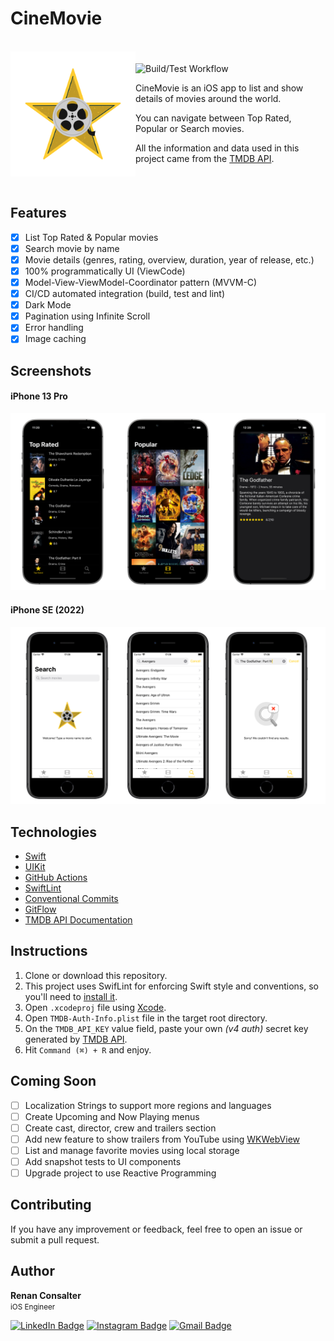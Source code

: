 # CineMovie

<br>
<div style="display: grid; grid-template-columns: repeat(24, auto);align-items: center;">
<div>
<img align="left" src="https://github.com/renanconsalter/CineMovie/blob/main/CineMovie/Resources/Assets.xcassets/Logo.imageset/logo.png?raw=true" alt="CineMovie logo" width="200">
</div>
<div>
<p>

![Build/Test Workflow](https://github.com/renanconsalter/CineMovie/actions/workflows/ios.yml/badge.svg)

CineMovie is an iOS app to list and show details of movies around the world.

You can navigate between Top Rated, Popular or Search movies.

All the information and data used in this project came from the [TMDB API](https://developers.themoviedb.org/3/getting-started/introduction).

</p>
</div>
</div>
<br>

## Features

- [x] List Top Rated & Popular movies 
- [x] Search movie by name
- [x] Movie details (genres, rating, overview, duration, year of release, etc.)
- [x] 100% programmatically UI (ViewCode)
- [x] Model-View-ViewModel-Coordinator pattern (MVVM-C)
- [x] CI/CD automated integration (build, test and lint)
- [x] Dark Mode
- [x] Pagination using Infinite Scroll
- [x] Error handling
- [x] Image caching

## Screenshots

#### iPhone 13 Pro
![CineMovie-Image1](Images/iPhone-13-Pro.png "App CineMovie iPhone-13-Pro")

#### iPhone SE (2022)
![CineMovie-Image2](Images/iPhone-SE.png "App CineMovie iPhone-SE")

## Technologies

- [Swift](https://www.swift.org)
- [UIKit](https://developer.apple.com/documentation/uikit)
- [GitHub Actions](https://github.com/features/actions)
- [SwiftLint](https://github.com/realm/SwiftLint)
- [Conventional Commits](https://www.conventionalcommits.org)
- [GitFlow](https://www.atlassian.com/br/git/tutorials/comparing-workflows/gitflow-workflow)
- [TMDB API Documentation](https://developers.themoviedb.org/3/getting-started/introduction)

## Instructions

1. Clone or download this repository.
2. This project uses SwifLint for enforcing Swift style and conventions, so you'll need to [install it](https://github.com/realm/SwiftLint#installation).
3. Open ```.xcodeproj``` file using [Xcode](https://apps.apple.com/br/app/xcode/id497799835?mt=12).
4. Open ```TMDB-Auth-Info.plist``` file in the target root directory.
5. On the ```TMDB_API_KEY``` value field, paste your own *(v4 auth)*  secret key generated by [TMDB API](https://developers.themoviedb.org/3/getting-started/introduction).
6. Hit ```Command (⌘) + R``` and enjoy.

## Coming Soon

- [ ] Localization Strings to support more regions and languages
- [ ] Create Upcoming and Now Playing menus
- [ ] Create cast, director, crew and trailers section
- [ ] Add new feature to show trailers from YouTube using [WKWebView](https://developer.apple.com/documentation/webkit/wkwebview)
- [ ] List and manage favorite movies using local storage
- [ ] Add snapshot tests to UI components
- [ ] Upgrade project to use Reactive Programming

## Contributing

If you have any improvement or feedback, feel free to open an issue or submit a pull request.

## Author

<b>Renan Consalter</b>
<br>
<span>
<small>iOS Engineer</small>
</span>

[![LinkedIn Badge](https://img.shields.io/badge/Linkedin-blue?style=for-the-badge&logo=Linkedin&link=https://www.linkedin.com/in/renan-consalter)](https://www.linkedin.com/in/renan-consalter)
[![Instagram Badge](https://img.shields.io/badge/Instagram-f2f2f2?style=for-the-badge&logo=Instagram&link=https://www.instagram.com/renanconsalter)](https://www.instagram.com/renanconsalter)
[![Gmail Badge](https://img.shields.io/badge/GMAIL-c14438?style=for-the-badge&logo=Gmail&logoColor=white&link=mailto:renan.consalter@gmail.com)](mailto:renan.consalter@gmail.com)
